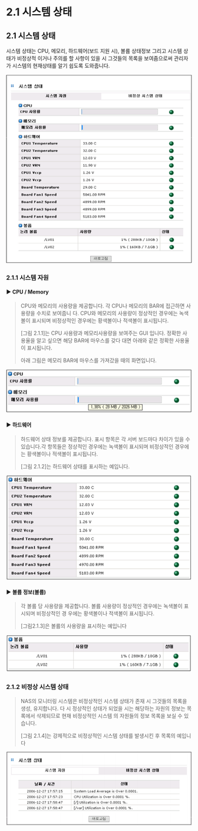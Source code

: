 # 2.1 시스템 상태

## 2.1  시스템 상태

시스템 상태는 CPU, 메모리, 하드웨어\(보드 지원 시\), 볼륨 상태정보 그리고 시스템 상태가 비정상적 이거나 주의를 할 사항이 있을 시 그것들의 목록을 보여줌으로써 관리자가 시스템의 현재상태를 알기 쉽도록 도와줍니다.

![\[ &#xADF8;&#xB9BC; 2.1 &#xC2DC;&#xC2A4;&#xD15C; &#xC815;&#xBCF4; &#xCD08;&#xAE30; &#xD654;&#xBA74; \]](../.gitbook/assets/status%20%281%29.png)

### 2.1.1 시스템 자원

#### ▶ CPU / Memory

> CPU와 메모리의 사용량을 제공합니다. 각 CPU나 메모리의 BAR에 접근하면 사용량을 수치로 보여줍니 다. CPU와 메모리의 사용량이 정상적인 경우에는 녹색볼이 표시되며 비정상적인 경우에는 황색볼이나 적색볼이 표시됩니다.
>
> \[그림 2.1.1\]는 CPU 사용량과 메모리사용량을 보여주는 GUI 입니다. 정확한 사용율을 알고 싶으면 해당 BAR에 마우스를 갖다 대면 아래와 같은 정확한 사용율이 표시됩니다.
>
> 아래 그림은 메모리 BAR에 마우스를 가져갔을 때의 화면입니다.

![ \[ &#xADF8;&#xB9BC; 2.1.1 CPU&#xC640; Memory &#xC0AC;&#xC6A9;&#xB7C9; &#xC815;&#xBCF4;\]](../.gitbook/assets/cpu%20%281%29.png)

#### ▶ 하드웨어

> 하드웨어 상태 정보를 제공합니다. 표시 항목은 각 서버 보드마다 차이가 있을 수 있습니다.각 항목들은 정상적인 경우에는 녹색볼이 표시되며 비정상적인 경우에는 황색볼이나 적색볼이 표시됩니다.
>
> \[그림 2.1.2\]는 하드웨어 상태를 표시하는 예입니다.

![ \[ &#xADF8;&#xB9BC; 2.1.2 &#xD558;&#xB4DC;&#xC6E8;&#xC5B4; &#xC0C1;&#xD0DC; &#xC815;&#xBCF4; \]](../.gitbook/assets/HW.png)

#### ▶ 볼륨 정보\(볼륨\)

> 각 볼륨 당 사용량을 제공합니다. 볼륨 사용량이 정상적인 경우에는 녹색볼이 표시되며 비정상적인 경 우에는 황색볼이나 적색볼이 표시됩니다.
>
> \[그림2.1.3\]은 볼륨의 사용량을 표시하는 예입니다

![ \[ &#xADF8;&#xB9BC; 2.1.3 &#xBCFC;&#xB968; &#xC815;&#xBCF4; \]](../.gitbook/assets/volume%20%281%29.png)

### 2.1.2 비정상 시스템 상태

> NAS의 모니터링 시스템은 비정상적인 시스템 상태가 존재 시 그것들의 목록을 생성, 유지합니다. 다 시 정상적인 상태가 되었을 시는 해당하는 자원의 정보는 목록에서 삭제되므로 현재 비정상적인 시스템 의 자원들의 정보 목록을 보실 수 있습니다.
>
> \[그림 2.1.4\]는 강제적으로 비정상적인 시스템 상태를 발생시킨 후 목록의 예입니다

![ \[ &#xADF8;&#xB9BC; 2.1.4 &#xBE44;&#xC815;&#xC0C1; &#xC2DC;&#xC2A4;&#xD15C;&#xC0C1;&#xD0DC; \]](../.gitbook/assets/unnomal%20%281%29.png)

